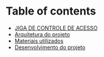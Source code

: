 # Table of contents

* [JIGA DE CONTROLE DE ACESSO](README.md)
* [Arquitetura do projeto](arquitetura-do-projeto.md)
* [Materiais utilizados](materiais-utilizados.md)
* [Desenvolvimento do projeto](desenvolvimento-do-projeto.md)
